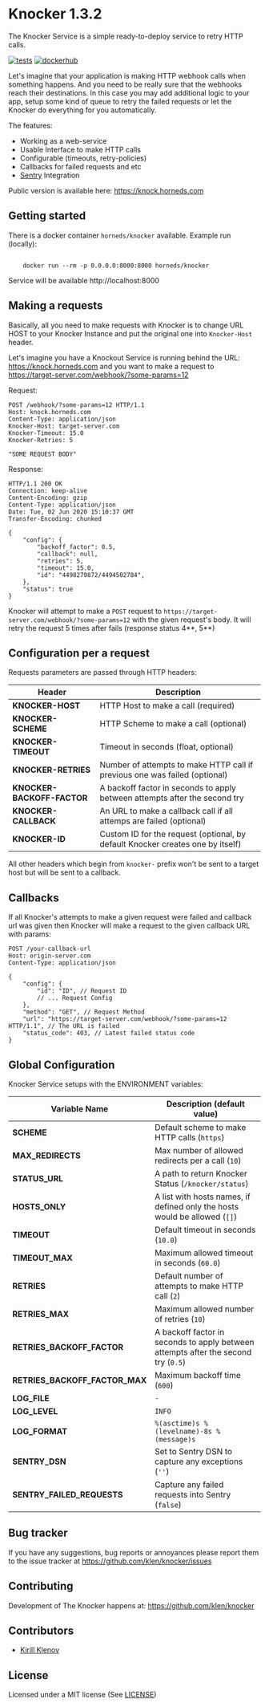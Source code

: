 # Knocker 1.3.2

The Knocker Service is a simple ready-to-deploy service to retry HTTP calls.

[![tests](https://github.com/klen/knocker/workflows/tests/badge.svg)](https://github.com/klen/knocker/actions)
[![dockerhub](https://images.microbadger.com/badges/image/horneds/knocker.svg)](https://hub.docker.com/r/horneds/knocker)

Let's imagine that your application is making HTTP webhook calls when something
happens. And you need to be really sure that the webhooks reach their
destinations. In this case you may add additional logic to your app, setup some
kind of queue to retry the failed requests or let the Knocker do everything for
you automatically.

The features:

- Working as a web-service
- Usable Interface to make HTTP calls
- Configurable (timeouts, retry-policies)
- Callbacks for failed requests and etc
- [Sentry](https://sentry.io) Integration

Public version is available here: https://knock.horneds.com


## Getting started

There is a docker container `horneds/knocker` available.
Example run (locally):

```shell

    docker run --rm -p 0.0.0.0:8000:8000 horneds/knocker

```

Service will be available http://localhost:8000

## Making a requests

Basically, all you need to make requests with Knocker is to change URL HOST to
your Knocker Instance and put the original one into `Knocker-Host` header.

Let's imagine you have a Knockout Service is running behind the URL:
https://knock.horneds.com and you want to make a request to
https://target-server.com/webhook/?some-params=12

Request:
```http
POST /webhook/?some-params=12 HTTP/1.1
Host: knock.horneds.com
Content-Type: application/json
Knocker-Host: target-server.com
Knocker-Timeout: 15.0
Knocker-Retries: 5

"SOME REQUEST BODY"
```

Response:
```http
HTTP/1.1 200 OK
Connection: keep-alive
Content-Encoding: gzip
Content-Type: application/json
Date: Tue, 02 Jun 2020 15:10:37 GMT
Transfer-Encoding: chunked

{
    "config": {
        "backoff_factor": 0.5,
        "callback": null,
        "retries": 5,
        "timeout": 15.0,
        "id": "4498279872/4494502784",
    },
    "status": true
}
```

Knocker will attempt to make a `POST` request to
`https://target-server.com/webhook/?some-params=12` with the given request's
body. It will retry the request 5 times after fails (response status 4**, 5**)


## Configuration per a request

Requests parameters are passed through HTTP headers:

| Header                      | Description
| ---                         | ---
| **KNOCKER-HOST**            | HTTP Host to make a call (required)
| **KNOCKER-SCHEME**          | HTTP Scheme to make a call (optional)
| **KNOCKER-TIMEOUT**         | Timeout in seconds (float, optional)
| **KNOCKER-RETRIES**         | Number of attempts to make HTTP call if previous one was failed (optional)
| **KNOCKER-BACKOFF-FACTOR**  | A backoff factor in seconds to apply between attempts after the second try
| **KNOCKER-CALLBACK**        | An URL to make a callback call if all attemps are failed (optional)
| **KNOCKER-ID**              | Custom ID for the request (optional, by default Knocker creates one by itself)

All other headers which begin from `knocker-` prefix won't be sent to a target
host but will be sent to a callback.


## Callbacks

If all Knocker's attempts to make a given request were failed and callback url
was given then Knocker will make a request to the given callback URL with
params:

```http
POST /your-callback-url
Host: origin-server.com
Content-Type: application/json

{
    "config": {
        "id": "ID", // Request ID
        // ... Request Config
    },
    "method": "GET", // Request Method
    "url": "https://target-server.com/webhook/?some-params=12 HTTP/1.1", // The URL is failed
    "status_code": 403, // Latest failed status code
}
```


## Global Configuration

Knocker Service setups with the ENVIRONMENT variables:

| Variable Name                   | Description (default value)
| ---                             | ---
| **SCHEME**                      | Default scheme to make HTTP calls (`https`)
| **MAX_REDIRECTS**               | Max number of allowed redirects per a call (`10`)
| **STATUS_URL**                  | A path to return Knocker Status (`/knocker/status`)
| **HOSTS_ONLY**                  | A list with hosts names, if defined only the hosts would be allowed (`[]`)
| **TIMEOUT**                     | Default timeout in seconds (`10.0`)
| **TIMEOUT_MAX**                 | Maximum allowed timeout in seconds (`60.0`)
| **RETRIES**                     | Default number of attempts to make HTTP call (`2`)
| **RETRIES_MAX**                 | Maximum allowed number of retries (`10`)
| **RETRIES_BACKOFF_FACTOR**      | A backoff factor in seconds to apply between attempts after the second try (`0.5`)
| **RETRIES_BACKOFF_FACTOR_MAX**  | Maximum backoff time (`600`)
| **LOG_FILE**                    | `-`
| **LOG_LEVEL**                   | `INFO`
| **LOG_FORMAT**                  | `%(asctime)s %(levelname)-8s %(message)s`
| **SENTRY_DSN**                  | Set to Sentry DSN to capture any exceptions (`''`)
| **SENTRY_FAILED_REQUESTS**      | Capture any failed requests into Sentry (`false`)


## Bug tracker

If you have any suggestions, bug reports or annoyances please report them to
the issue tracker at https://github.com/klen/knocker/issues


## Contributing

Development of The Knocker happens at: https://github.com/klen/knocker


## Contributors

* [Kirill Klenov](https://github.com/klen)


##  License

Licensed under a MIT license (See [LICENSE](https://github.com/klen/knocker/blob/develop/LICENSE))
